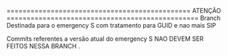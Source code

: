 ============================================== ATENÇÃO ================================================
Branch Destinada para o emergency S com tratamento para GUID e nao mais SIP 

Commits referentes a versão atual do emergency S NAO DEVEM SER FEITOS NESSA BRANCH .
